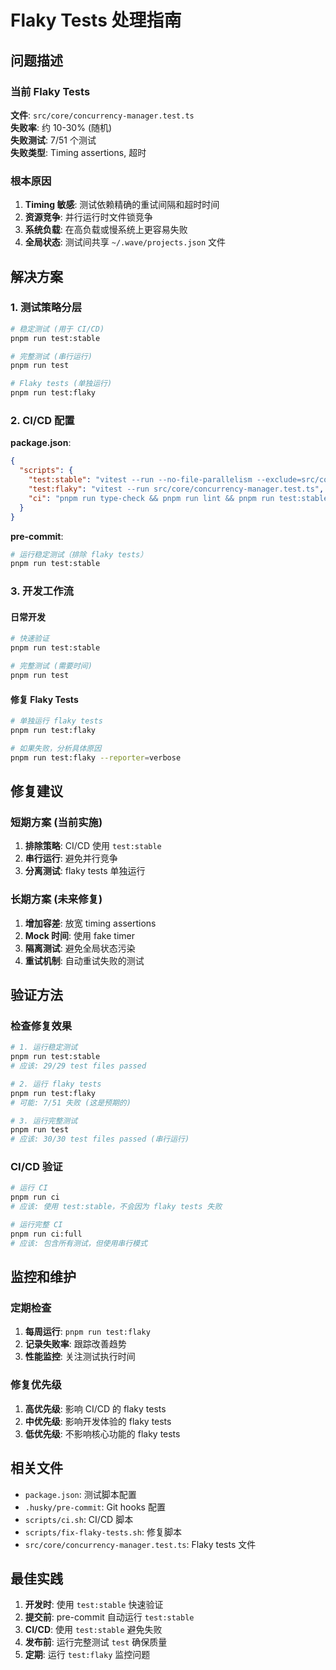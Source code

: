 # Flaky Tests 处理指南

## 问题描述

### 当前 Flaky Tests

**文件**: `src/core/concurrency-manager.test.ts`  
**失败率**: 约 10-30% (随机)  
**失败测试**: 7/51 个测试  
**失败类型**: Timing assertions, 超时

### 根本原因

1. **Timing 敏感**: 测试依赖精确的重试间隔和超时时间
2. **资源竞争**: 并行运行时文件锁竞争
3. **系统负载**: 在高负载或慢系统上更容易失败
4. **全局状态**: 测试间共享 `~/.wave/projects.json` 文件

## 解决方案

### 1. 测试策略分层

```bash
# 稳定测试 (用于 CI/CD)
pnpm run test:stable

# 完整测试 (串行运行)
pnpm run test

# Flaky tests (单独运行)
pnpm run test:flaky
```

### 2. CI/CD 配置

**package.json**:

```json
{
  "scripts": {
    "test:stable": "vitest --run --no-file-parallelism --exclude=src/core/concurrency-manager.test.ts",
    "test:flaky": "vitest --run src/core/concurrency-manager.test.ts",
    "ci": "pnpm run type-check && pnpm run lint && pnpm run test:stable && pnpm run validate:schemas"
  }
}
```

**pre-commit**:

```bash
# 运行稳定测试（排除 flaky tests）
pnpm run test:stable
```

### 3. 开发工作流

#### 日常开发

```bash
# 快速验证
pnpm run test:stable

# 完整测试 (需要时间)
pnpm run test
```

#### 修复 Flaky Tests

```bash
# 单独运行 flaky tests
pnpm run test:flaky

# 如果失败，分析具体原因
pnpm run test:flaky --reporter=verbose
```

## 修复建议

### 短期方案 (当前实施)

1. **排除策略**: CI/CD 使用 `test:stable`
2. **串行运行**: 避免并行竞争
3. **分离测试**: flaky tests 单独运行

### 长期方案 (未来修复)

1. **增加容差**: 放宽 timing assertions
2. **Mock 时间**: 使用 fake timer
3. **隔离测试**: 避免全局状态污染
4. **重试机制**: 自动重试失败的测试

## 验证方法

### 检查修复效果

```bash
# 1. 运行稳定测试
pnpm run test:stable
# 应该: 29/29 test files passed

# 2. 运行 flaky tests
pnpm run test:flaky
# 可能: 7/51 失败 (这是预期的)

# 3. 运行完整测试
pnpm run test
# 应该: 30/30 test files passed (串行运行)
```

### CI/CD 验证

```bash
# 运行 CI
pnpm run ci
# 应该: 使用 test:stable，不会因为 flaky tests 失败

# 运行完整 CI
pnpm run ci:full
# 应该: 包含所有测试，但使用串行模式
```

## 监控和维护

### 定期检查

1. **每周运行**: `pnpm run test:flaky`
2. **记录失败率**: 跟踪改善趋势
3. **性能监控**: 关注测试执行时间

### 修复优先级

1. **高优先级**: 影响 CI/CD 的 flaky tests
2. **中优先级**: 影响开发体验的 flaky tests
3. **低优先级**: 不影响核心功能的 flaky tests

## 相关文件

- `package.json`: 测试脚本配置
- `.husky/pre-commit`: Git hooks 配置
- `scripts/ci.sh`: CI/CD 脚本
- `scripts/fix-flaky-tests.sh`: 修复脚本
- `src/core/concurrency-manager.test.ts`: Flaky tests 文件

## 最佳实践

1. **开发时**: 使用 `test:stable` 快速验证
2. **提交前**: pre-commit 自动运行 `test:stable`
3. **CI/CD**: 使用 `test:stable` 避免失败
4. **发布前**: 运行完整测试 `test` 确保质量
5. **定期**: 运行 `test:flaky` 监控问题
